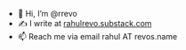 - 👋 Hi, I’m @rrevo
- ✍️ I write at [rahulrevo.substack.com](https://rahulrevo.substack.com/)
- 📫 Reach me via email rahul AT revos.name
